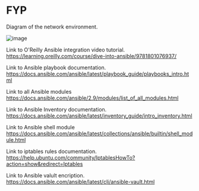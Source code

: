 # FYP
Diagram of the network environment.

![image](https://github.com/Iron777ip/FYP/assets/124276278/4a77a1d6-14bc-4ac8-8a8f-2acfca2c4973)


Link to O'Reilly Ansible integration video tutorial.
https://learning.oreilly.com/course/dive-into-ansible/9781801076937/

Link to Ansible playbook documentation.
https://docs.ansible.com/ansible/latest/playbook_guide/playbooks_intro.html

Link to all Ansible modules
https://docs.ansible.com/ansible/2.9/modules/list_of_all_modules.html

Link to Ansible Inventory documentation.
https://docs.ansible.com/ansible/latest/inventory_guide/intro_inventory.html

Link to Ansible shell module
https://docs.ansible.com/ansible/latest/collections/ansible/builtin/shell_module.html

Link to iptables rules documentation.
https://help.ubuntu.com/community/IptablesHowTo?action=show&redirect=Iptables

Link to Ansible valult encription.
https://docs.ansible.com/ansible/latest/cli/ansible-vault.html